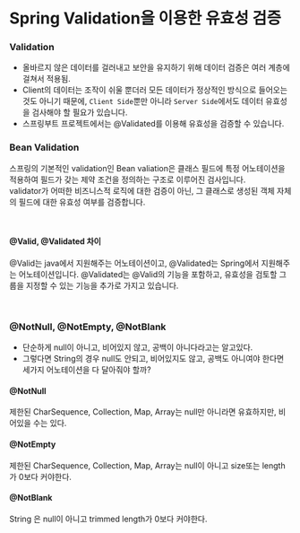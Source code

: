 # Spring Validation을 이용한 유효성 검증

### Validation
- 올바르지 않은 데이터를 걸러내고 보안을 유지하기 위해 데이터 검증은 여러 계층에 걸쳐서 적용됨.
- Client의 데이터는 조작이 쉬울 뿐더러 모든 데이터가 정상적인 방식으로 들어오는 것도 아니기 때문에, `Client Side`뿐만 아니라 `Server Side`에서도 데이터 유효성을 검사해야 할 필요가 있습니다.
- 스프링부트 프로젝트에서는 @Validated를 이용해 유효성을 검증할 수 있습니다.

### Bean Validation
스프링의 기본적인 validation인 Bean valiation은 클래스 필드에 특정 어노테이션을 적용하여 필드가 갖는 제약 조건을 정의하는 구조로 이루어진 검사입니다.  
validator가 어떠한 비즈니스적 로직에 대한 검증이 아닌, 그 클래스로 생성된 객체 자체의 필드에 대한 유효성 여부를 검증합니다.

<br>

#### @Valid, @Validated 차이
@Valid는 java에서 지원해주는 어노테이션이고, @Validated는 Spring에서 지원해주는 어노테이션입니다. @Validated는 @Valid의 기능을 포함하고, 유효성을 검토할 그룹을 지정할 수 있는 기능을 추가로 가지고 있습니다.

<br>

### @NotNull, @NotEmpty, @NotBlank
-  단순하게 null이 아니고, 비어있지 않고, 공백이 아니다라고는 알고있다.
-  그렇다면 String의 경우 null도 안되고, 비어있지도 않고, 공백도 아니여야 한다면 세가지 어노테이션을 다 달아줘야 할까?


#### @NotNull
제한된 CharSequence, Collection, Map, Array는 null만 아니라면 유효하지만, 비어있을 수는 있다.

#### @NotEmpty
제한된 CharSequence, Collection, Map, Array는 null이 아니고 size또는 length가 0보다 커야한다.

#### @NotBlank
String 은 null이 아니고 trimmed length가 0보다 커야한다.